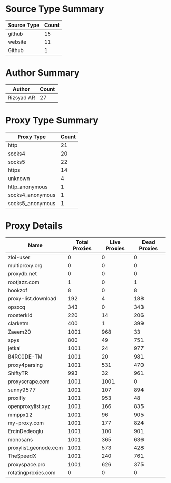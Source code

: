 # Source Type Summary

| Source Type | Count |
|-------------|-------|
| github | 15 |
| website | 11 |
| Github | 1 |


# Author Summary

| Author | Count |
|--------|-------|
| Rizsyad AR | 27 |


# Proxy Type Summary

| Proxy Type | Count |
|------------|-------|
| http | 21 |
| socks4 | 20 |
| socks5 | 22 |
| https | 14 |
| unknown | 4 |
| http_anonymous | 1 |
| socks4_anonymous | 1 |
| socks5_anonymous | 1 |


# Proxy Details

| Name | Total Proxies | Live Proxies | Dead Proxies |
|------|---------------|--------------|---------------|
| zloi-user | 0 | 0 | 0 |
| multiproxy.org | 0 | 0 | 0 |
| proxydb.net | 0 | 0 | 0 |
| rootjazz.com | 1 | 0 | 1 |
| hookzof | 8 | 0 | 8 |
| proxy-list.download | 192 | 4 | 188 |
| opsxcq | 343 | 0 | 343 |
| roosterkid | 220 | 14 | 206 |
| clarketm | 400 | 1 | 399 |
| Zaeem20 | 1001 | 968 | 33 |
| spys | 800 | 49 | 751 |
| jetkai | 1001 | 24 | 977 |
| B4RC0DE-TM | 1001 | 20 | 981 |
| proxy4parsing | 1001 | 531 | 470 |
| ShiftyTR | 993 | 32 | 961 |
| proxyscrape.com | 1001 | 1001 | 0 |
| sunny9577 | 1001 | 107 | 894 |
| proxifly | 1001 | 953 | 48 |
| openproxylist.xyz | 1001 | 166 | 835 |
| mmppx12 | 1001 | 96 | 905 |
| my-proxy.com | 1001 | 177 | 824 |
| ErcinDedeoglu | 1001 | 100 | 901 |
| monosans | 1001 | 365 | 636 |
| proxylist.geonode.com | 1001 | 573 | 428 |
| TheSpeedX | 1001 | 240 | 761 |
| proxyspace.pro | 1001 | 626 | 375 |
| rotatingproxies.com | 0 | 0 | 0 |

